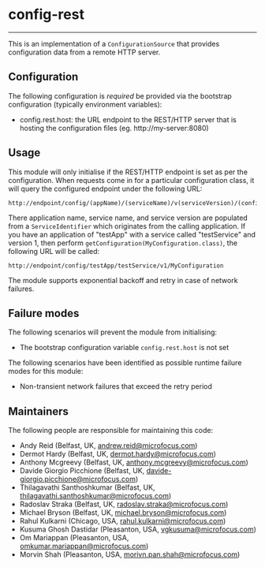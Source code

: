 # config-rest

---

 This is an implementation of a `ConfigurationSource` that provides
 configuration data from a remote HTTP server.


## Configuration

 The following configuration is *required* be provided via the bootstrap
 configuration (typically environment variables):

 - config.rest.host: the URL endpoint to the REST/HTTP server that is hosting
  the configuration files (eg. http://my-server:8080)


## Usage

 This module will only initialise if the REST/HTTP endpoint is set as per the
 configuration. When requests come in for a particular configuration class, it
 will query the configured endpoint under the following URL:

 ```
 http://endpoint/config/(appName)/(serviceName)/v(serviceVersion)/(configClass)
 ```

 There application name, service name, and service version are populated from
 a `ServiceIdentifier` which originates from the calling application. If you
 have an application of "testApp" with a service called "testService" and
 version 1, then perform `getConfiguration(MyConfiguration.class)`, the
 following URL will be called:

 ```
 http://endpoint/config/testApp/testService/v1/MyConfiguration
 ```

 The module supports exponential backoff and retry in case of network failures.


## Failure modes

 The following scenarios will prevent the module from initialising:

 - The bootstrap configuration variable `config.rest.host` is not set

 The following scenarios have been identified as possible runtime failure modes
 for this module:

 - Non-transient network failures that exceed the retry period

## Maintainers

The following people are responsible for maintaining this code:

- Andy Reid (Belfast, UK, andrew.reid@microfocus.com)
- Dermot Hardy (Belfast, UK, dermot.hardy@microfocus.com)
- Anthony Mcgreevy (Belfast, UK, anthony.mcgreevy@microfocus.com)
- Davide Giorgio Picchione (Belfast, UK, davide-giorgio.picchione@microfocus.com)
- Thilagavathi Santhoshkumar (Belfast, UK, thilagavathi.santhoshkumar@microfocus.com)
- Radoslav Straka (Belfast, UK, radoslav.straka@microfocus.com)
- Michael Bryson (Belfast, UK, michael.bryson@microfocus.com)
- Rahul Kulkarni (Chicago, USA, rahul.kulkarni@microfocus.com)
- Kusuma Ghosh Dastidar (Pleasanton, USA, vgkusuma@microfocus.com)
- Om Mariappan (Pleasanton, USA, omkumar.mariappan@microfocus.com)
- Morvin Shah (Pleasanton, USA, morivn.pan.shah@microfocus.com)

